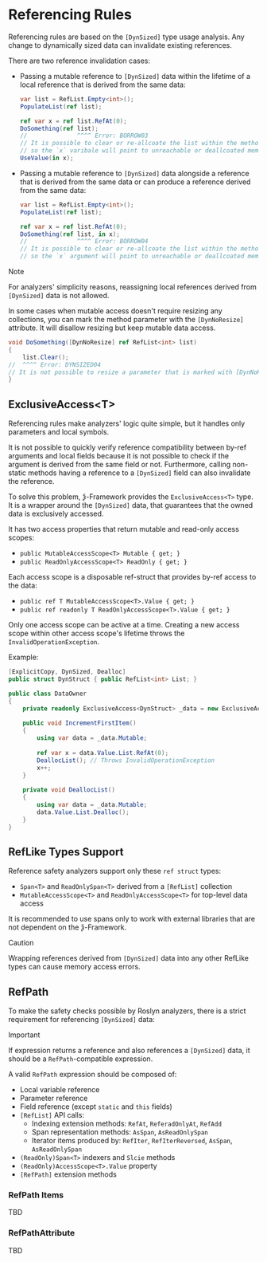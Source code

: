 # Referencing Rules

Referencing rules are based on the `[DynSized]` type usage analysis.
Any change to dynamically sized data can invalidate existing references.

There are two reference invalidation cases:
- Passing a mutable reference to `[DynSized]` data within the lifetime
of a local reference that is derived from the same data:
    ```csharp
    var list = RefList.Empty<int>();
    PopulateList(ref list);
    
    ref var x = ref list.RefAt(0);
    DoSomething(ref list);
    //              ^^^^ Error: BORROW03
    // It is possible to clear or re-allcoate the list within the method,
    // so the `x` varibale will point to unreachable or deallcoated memory
    UseValue(in x);
    ```
- Passing a mutable reference to `[DynSized]` data alongside a reference
that is derived from the same data or can produce a reference derived from the same data:
    ```csharp
    var list = RefList.Empty<int>();
    PopulateList(ref list);
    
    ref var x = ref list.RefAt(0);
    DoSomething(ref list, in x);
    //              ^^^^ Error: BORROW04
    // It is possible to clear or re-allcoate the list within the method,
    // so the `x` argument will point to unreachable or deallcoated memory
    ```

> [!NOTE]
> For analyzers' simplicity reasons,
> reassigning local references derived from `[DynSized]` data is not allowed.

In some cases when mutable access doesn't require resizing any collections,
you can mark the method parameter with the `[DynNoResize]` attribute.
It will disallow resizing but keep mutable data access.

```csharp
void DoSomething([DynNoResize] ref RefList<int> list)
{
    list.Clear();
//  ^^^^ Error: DYNSIZED04
// It is not possible to resize a parameter that is marked with [DynNoResize]
}
```

## ExclusiveAccess\<T\>

Referencing rules make analyzers' logic quite simple, but it handles only parameters and local symbols.

It is not possible to quickly verify reference compatibility between by-ref arguments and local fields
because it is not possible to check if the argument is derived from the same field or not.
Furthermore, calling non-static methods having a reference to a `[DynSized]` field can also invalidate the reference.

To solve this problem, ѯ-Framework provides the `ExclusiveAccess<T>` type.
It is a wrapper around the `[DynSized]` data, that guarantees that the owned data is exclusively accessed.

It has two access properties that return mutable and read-only access scopes:
- `public MutableAccessScope<T> Mutable { get; }`
- `public ReadOnlyAccessScope<T> ReadOnly { get; }`

Each access scope is a disposable ref-struct that provides by-ref access to the data:
- `public ref T MutableAccessScope<T>.Value { get; }`
- `public ref readonly T ReadOnlyAccessScope<T>.Value { get; }`

Only one access scope can be active at a time.
Creating a new access scope within other access scope's lifetime throws the `InvalidOperationException`.

Example:
```csharp
[ExplicitCopy, DynSized, Dealloc]
public struct DynStruct { public RefList<int> List; }

public class DataOwner
{
    private readonly ExclusiveAccess<DynStruct> _data = new ExclusiveAccess<DynStruct>();
    
    public void IncrementFirstItem()
    {
        using var data = _data.Mutable;
        
        ref var x = data.Value.List.RefAt(0);
        DeallocList(); // Throws InvalidOperationException
        x++;
    }
    
    private void DeallocList()
    {
        using var data = _data.Mutable;
        data.Value.List.Dealloc();
    }
}
```

## RefLike Types Support

Reference safety analyzers support only these `ref struct` types:
- `Span<T>` and `ReadOnlySpan<T>` derived from a `[RefList]` collection
- `MutableAccessScope<T>` and `ReadOnlyAccessScope<T>` for top-level data access

It is recommended to use spans only to work with external libraries that are not dependent on the ѯ-Framework.

> [!CAUTION]
> Wrapping references derived from `[DynSized]` data into any other RefLike types can cause memory access errors.

## RefPath

To make the safety checks possible by Roslyn analyzers,
there is a strict requirement for referencing `[DynSized]` data:

> [!IMPORTANT]
> If expression returns a reference and also references a `[DynSized]` data,
> it should be a `RefPath`-compatible expression.

A valid `RefPath` expression should be composed of:
- Local variable reference
- Parameter reference
- Field reference (except `static` and `this` fields)
- `[RefList]` API calls:
  - Indexing extension methods: `RefAt`, `ReferadOnlyAt`, `RefAdd`
  - Span representation methods: `AsSpan`, `AsReadOnlySpan`
  - Iterator items produced by: `RefIter`, `RefIterReversed`, `AsSpan`, `AsReadOnlySpan`
- `(ReadOnly)Span<T>` indexers and `Slcie` methods
- `(ReadOnly)AccessScope<T>.Value` property
- `[RefPath]` extension methods

### RefPath Items

TBD

### RefPathAttribute

TBD